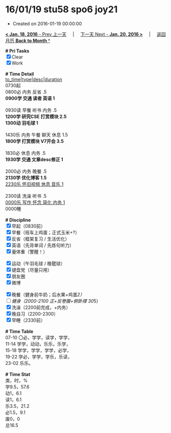# 16/01/19 stu58 spo6 joy21

- Created on 2016-01-19 00:00:00

[**< Jan. 18, 2016** - Prev 上一天](_archived/lifelogs/2016/01/d18.md) &nbsp; &nbsp; | &nbsp; &nbsp; [下一天 Next - **Jan. 20, 2016 >**](_archived/lifelogs/2016/01/d20.md) &nbsp; &nbsp; |  &nbsp; &nbsp; [返回月历 **Back to Month ^**](_archived/lifelogs/2016/01/index.md)
<br/><div><b># Pri Tasks</b></div><div><input checked="true" type="checkbox"/>Clear</div><div><input checked="true" type="checkbox"/>Work</div><div><br/></div><div><b># Time Detail</b></div><div><u>to_time|type|desc|duration</u></div><div>0730起</div><div>0800必 内务 反省 .5</div><div><b>0900学 交通 读者 英语 1</b></div><div><br/></div><div>0930读 早餐 听书 内务 .5</div><div><b>1200学 研究CSE 打赏模块 2.5</b></div><div><b>1300动 羽毛球 1</b></div><div><br/></div><div>1430乐 内务 午餐 聊天 休息 1.5</div><div><b>1800学 打赏模块 V7开会 3.5</b></div><div><br/></div><div>1830必 休息 内务 .5</div><div><b>1930学 交通 文章desc修正 1</b></div><div><br/></div><div>2000必 内务 晚餐 .5</div><div><b>2130学 优化博客 1.5</b></div><div><u>2230乐 怀旧视频 休息 音乐 1</u></div><div><br/></div><div>2300读 洗澡 听书 .5</div><div><u>0000乐 写作 怀念 简化 内务 1</u></div><div>0000睡</div><div><br/></div><div><b># Discipline</b></div><div><input checked="true" type="checkbox"/>早起（0830前）</div><div><input checked="true" type="checkbox"/>早餐（班车上鸡蛋；正式玉米+?）</div><div><input checked="true" type="checkbox"/>反省（框架复习 / 生活优化）</div><div><input checked="true" type="checkbox"/>英语（先背单词 / 先炼句听力）</div><div><input checked="true" type="checkbox"/>量体重（警醒！）</div><div><br/></div><div><input checked="true" type="checkbox"/>运动（午羽毛球 / 晚毽球）</div><div><input checked="true" type="checkbox"/>键盘党（尽量只用）</div><div><input checked="true" type="checkbox"/>朋友圈</div><div><input checked="true" type="checkbox"/>微博</div><div><br/></div><div><input checked="true" type="checkbox"/>晚餐（健身前牛奶；后水果+鸡蛋*2）</div><div><input type="checkbox"/>健身（2000-2100 正+反卷腹+俯卧撑 30*5）</div><div><input checked="true" type="checkbox"/>洗澡（2200前完成，+内务）</div><div><input checked="true" type="checkbox"/>晚自习（2200-2300）</div><div><input checked="true" type="checkbox"/>早睡（2330前）</div><div><br/></div><div><b># Time Table</b></div><div>07-10 〇必，学学，读学，学学，</div><div>11-14 学学，动动，乐乐，乐学，</div><div>15-18 学学，学学，学学，必学，</div><div>19-22 学必，学学，学乐，乐读，</div><div>23-02 乐乐。</div><div><br/></div><div><b># Time Stat</b></div><div>类，时，%</div><div>学9.5，57.6</div><div>动1，6.1</div><div>读1，6.1</div><div>乐3.5，21.2</div><div>必1.5，9.1</div><div>废0，0</div><div>总16.5</div>
